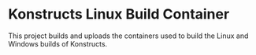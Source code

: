 # Konstructs Linux Build Container

This project builds and uploads the containers used to build the Linux and Windows builds of Konstructs.
